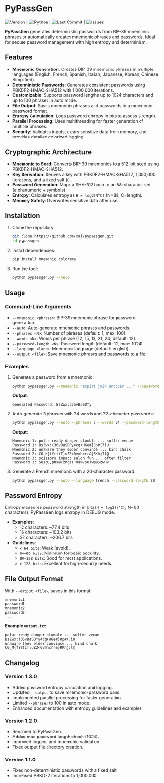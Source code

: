 # PyPassGen

![Version](https://img.shields.io/badge/version-1.3.0-green) | ![Python](https://img.shields.io/badge/python-3.8+-green) | ![Last Commit](https://img.shields.io/github/last-commit/cyberanchor/pypassgen) | ![Issues](https://img.shields.io/github/issues/cyberanchor/pypassgen)

**PyPassGen** generates deterministic passwords from BIP-39 mnemonic phrases or automatically creates mnemonic phrases and passwords. Ideal for secure password management with high entropy and determinism.

## Features
- **Mnemonic Generation**: Creates BIP-39 mnemonic phrases in multiple languages (English, French, Spanish, Italian, Japanese, Korean, Chinese Simplified).
- **Deterministic Passwords**: Generates consistent passwords using PBKDF2-HMAC-SHA512 with 1,000,000 iterations.
- **Customizable**: Supports password lengths up to 1024 characters and up to 100 phrases in auto mode.
- **File Output**: Saves mnemonic phrases and passwords in a mnemonic-password format.
- **Entropy Calculation**: Logs password entropy in bits to assess strength.
- **Parallel Processing**: Uses multithreading for faster generation of multiple phrases.
- **Security**: Validates inputs, clears sensitive data from memory, and provides detailed colorized logging.

## Cryptographic Architecture
- **Mnemonic to Seed**: Converts BIP-39 mnemonics to a 512-bit seed using PBKDF2-HMAC-SHA512.
- **Key Derivation**: Derives a key with PBKDF2-HMAC-SHA512, 1,000,000 iterations, and a fixed salt (`0`).
- **Password Generation**: Maps a SHA-512 hash to an 88-character set (alphanumeric + symbols).
- **Entropy**: Calculates entropy as `H = log2(N^C)` (N=88, C=length).
- **Memory Safety**: Overwrites sensitive data after use.

## Installation
1. Clone the repository:
   ```bash
   git clone https://github.com/xai/pypassgen.git
   cd pypassgen
   ```
2. Install dependencies:
   ```bash
   pip install mnemonic colorama
   ```
3. Run the tool:
   ```bash
   python pypassgen.py --help
   ```

## Usage
### Command-Line Arguments
- `--mnemonic <phrase>`: BIP-39 mnemonic phrase for password generation.
- `--auto`: Auto-generate mnemonic phrases and passwords.
- `--phrases <N>`: Number of phrases (default: 1, max: 100).
- `--words <N>`: Words per phrase (12, 15, 18, 21, 24; default: 12).
- `--password-length <N>`: Password length (default: 12, max: 1024).
- `--language <lang>`: Mnemonic language (default: english).
- `--output <file>`: Save mnemonic phrases and passwords to a file.

### Examples
1. Generate a password from a mnemonic:
   ```bash
   python pypassgen.py --mnemonic "expire join uncover ..." --password-length 16
   ```
   **Output**:
   ```
   Generated Password: BsZwx:(36vBaSD^y
   ```

2. Auto-generate 3 phrases with 24 words and 32-character passwords:
   ```bash
   python pypassgen.py --auto --phrases 3 --words 24 --password-length 32 --output phrases.txt
   ```
   **Output**:
   ```
   Mnemonic 1: polar ready danger stumble ... suffer venue
   Password 1: BsZwx:(36vBaSD^y4cg+H6e#]0p#(7iU
   Mnemonic 2: unaware they elder convince ... kind chalk
   Password 2: C0_M{fYrtiT;uZ2<0vmhcrr&}RKhjIl@
   Mnemonic 3: scissors impact salon fun ... often filter
   Password 3: $0IgG,phx@FzhgaY^oa%?5UYw(@SzwHV
   ```

3. Generate a French mnemonic with a 20-character password:
   ```bash
   python pypassgen.py --auto --language french --password-length 20
   ```

## Password Entropy
Entropy measures password strength in bits (`H = log2(N^C)`, N=88 characters). PyPassGen logs entropy in DEBUG mode.
- **Examples**:
  - 12 characters: ~77.4 bits
  - 16 characters: ~103.2 bits
  - 32 characters: ~206.7 bits
- **Guidelines**:
  - `< 64 bits`: Weak (avoid).
  - `64–80 bits`: Minimum for basic security.
  - `80–128 bits`: Good for most applications.
  - `> 128 bits`: Excellent for high-security needs.

## File Output Format
With `--output <file>`, saves in this format:
```
mnemonic1
password1
mnemonic2
password2
...
```
**Example `output.txt`**:
```
polar ready danger stumble ... suffer venue
BsZwx:(36vBaSD^y4cg+H6e#]0p#(7iU
unaware they elder convince ... kind chalk
C0_M{fYrtiT;uZ2<0vmhcrr&}RKhjIl@
```

## Changelog
### Version 1.3.0
- Added password entropy calculation and logging.
- Updated `--output` to save mnemonic-password pairs.
- Implemented parallel processing for faster generation.
- Limited `--phrases` to 100 in auto mode.
- Enhanced documentation with entropy guidelines and examples.

### Version 1.2.0
- Renamed to PyPassGen.
- Added max password length check (1024).
- Improved logging and mnemonic validation.
- Fixed output file directory creation.

### Version 1.1.0
- Fixed non-deterministic passwords with a fixed salt.
- Increased PBKDF2 iterations to 1,000,000.

